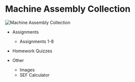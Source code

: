 # Machine Assembly Collection

![Machine Assembly Collection](https://github.com/QuestCode/machine-assembly-collection/blob/master/other-materials/images/assembly-logo.png "Never Give Up!")

* Assignments 
    * Assignments 1-8

* Homework Quizzes

* Other
    * Images
    * SEF Calculator